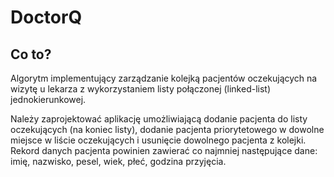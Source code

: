 # DoctorQ

## Co to?

Algorytm implementujący zarządzanie kolejką pacjentów oczekujących na wizytę u lekarza z wykorzystaniem listy połączonej (linked-list) jednokierunkowej.

Należy zaprojektować aplikację umożliwiającą dodanie pacjenta do listy oczekujących (na koniec listy), dodanie pacjenta priorytetowego w dowolne miejsce w liście oczekujących i usunięcie dowolnego pacjenta z kolejki. Rekord danych pacjenta powinien zawierać co najmniej następujące dane: imię, nazwisko, pesel, wiek, płeć, godzina przyjęcia.
